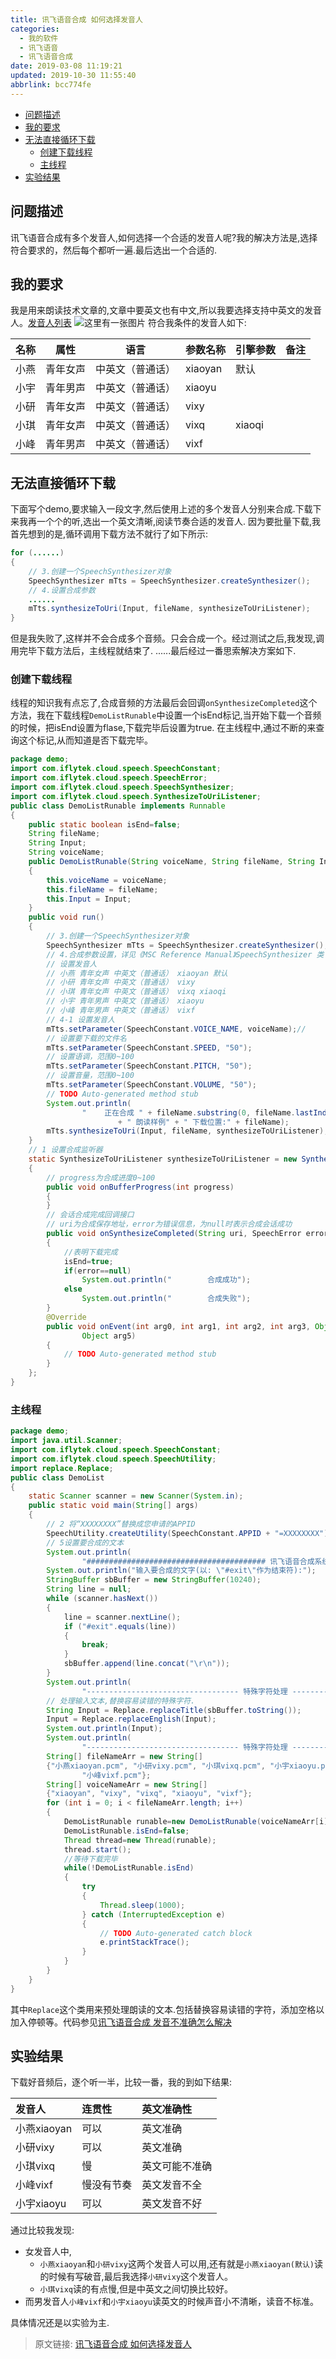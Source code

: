 ```yaml
---
title: 讯飞语音合成 如何选择发音人
categories: 
  - 我的软件
  - 讯飞语音
  - 讯飞语音合成
date: 2019-03-08 11:19:21
updated: 2019-10-30 11:55:40
abbrlink: bcc774fe
---
```

- [问题描述](/blog/html/bcc774fe/#问题描述)
- [我的要求](/blog/html/bcc774fe/#我的要求)
- [无法直接循环下载](/blog/html/bcc774fe/#无法直接循环下载)
    - [创建下载线程](/blog/html/bcc774fe/#创建下载线程)
    - [主线程](/blog/html/bcc774fe/#主线程)
- [实验结果](/blog/html/bcc774fe/#实验结果)

<!--more-->
<script src="https://cdn.bootcss.com/jquery/3.4.0/jquery.slim.min.js"></script>
<script>$(document).ready(function () {$(".post-body > ul:nth-child(1)").hide();});</script>

<!--end-->
## 问题描述 ##
讯飞语音合成有多个发音人,如何选择一个合适的发音人呢?我的解决方法是,选择符合要求的，然后每个都听一遍.最后选出一个合适的.
## 我的要求 ##
我是用来朗读技术文章的,文章中要英文也有中文,所以我要选择支持中英文的发音人。[发音人列表](https://doc.xfyun.cn/msc_java/%E9%99%84%E5%BD%95.html#%E5%90%88%E6%88%90%E5%8F%91%E9%9F%B3%E4%BA%BA%E5%88%97%E8%A1%A8)
![这里有一张图片](https://image-1257720033.cos.ap-shanghai.myqcloud.com/blog/myapp/TTS/XunFei/YuYinHeCheng/12.png)
符合我条件的发音人如下:

|名称|属性|语言|参数名称|引擎参数|备注|
|-|-|-|-|-|-|
|小燕|青年女声|中英文（普通话）|xiaoyan|默认|
|小宇|青年男声|中英文（普通话）|xiaoyu||
|小研|青年女声|中英文（普通话）|vixy||
|小琪|青年女声|中英文（普通话）|vixq|xiaoqi|
|小峰|青年男声|中英文（普通话）|vixf||

## 无法直接循环下载 ##
下面写个demo,要求输入一段文字,然后使用上述的多个发音人分别来合成.下载下来我再一个个的听,选出一个英文清晰,阅读节奏合适的发音人.
因为要批量下载,我首先想到的是,循环调用下载方法不就行了如下所示:
```java
for (......)
{
	// 3.创建一个SpeechSynthesizer对象
	SpeechSynthesizer mTts = SpeechSynthesizer.createSynthesizer();
	// 4.设置合成参数
	......
	mTts.synthesizeToUri(Input, fileName, synthesizeToUriListener);
}
```
但是我失败了,这样并不会合成多个音频。只会合成一个。经过测试之后,我发现,调用完毕下载方法后，主线程就结束了.
......最后经过一番思索解决方案如下.
### 创建下载线程 ###
线程的知识我有点忘了,合成音频的方法最后会回调`onSynthesizeCompleted`这个方法，我在下载线程`DemoListRunable`中设置一个isEnd标记,当开始下载一个音频的时候，把isEnd设置为flase,下载完毕后设置为true.
在主线程中,通过不断的来查询这个标记,从而知道是否下载完毕。
```java
package demo;
import com.iflytek.cloud.speech.SpeechConstant;
import com.iflytek.cloud.speech.SpeechError;
import com.iflytek.cloud.speech.SpeechSynthesizer;
import com.iflytek.cloud.speech.SynthesizeToUriListener;
public class DemoListRunable implements Runnable
{
	public static boolean isEnd=false;
	String fileName;
	String Input;
	String voiceName;
	public DemoListRunable(String voiceName, String fileName, String Input)
	{
		this.voiceName = voiceName;
		this.fileName = fileName;
		this.Input = Input;
	}
	public void run()
	{
		// 3.创建一个SpeechSynthesizer对象
		SpeechSynthesizer mTts = SpeechSynthesizer.createSynthesizer();
		// 4.合成参数设置，详见《MSC Reference Manual》SpeechSynthesizer 类
		// 设置发音人
		// 小燕 青年女声 中英文（普通话） xiaoyan 默认
		// 小研 青年女声 中英文（普通话） vixy
		// 小琪 青年女声 中英文（普通话） vixq xiaoqi
		// 小宇 青年男声 中英文（普通话） xiaoyu
		// 小峰 青年男声 中英文（普通话） vixf
		// 4-1 设置发音人
		mTts.setParameter(SpeechConstant.VOICE_NAME, voiceName);//
		// 设置要下载的文件名
		mTts.setParameter(SpeechConstant.SPEED, "50");
		// 设置语调，范围0~100
		mTts.setParameter(SpeechConstant.PITCH, "50");
		// 设置音量，范围0~100
		mTts.setParameter(SpeechConstant.VOLUME, "50");
		// TODO Auto-generated method stub
		System.out.println(
				"    正在合成 " + fileName.substring(0, fileName.lastIndexOf("."))
						+ " 朗读样例" + " 下载位置:" + fileName);
		mTts.synthesizeToUri(Input, fileName, synthesizeToUriListener);
	}
	// 1 设置合成监听器
	static SynthesizeToUriListener synthesizeToUriListener = new SynthesizeToUriListener()
	{
		// progress为合成进度0~100
		public void onBufferProgress(int progress)
		{
		}
		// 会话合成完成回调接口
		// uri为合成保存地址，error为错误信息，为null时表示合成会话成功
		public void onSynthesizeCompleted(String uri, SpeechError error)
		{
			//表明下载完成
			isEnd=true;
			if(error==null)
				System.out.println("        合成成功");
			else 
				System.out.println("        合成失败");
		}
		@Override
		public void onEvent(int arg0, int arg1, int arg2, int arg3, Object arg4,
				Object arg5)
		{
			// TODO Auto-generated method stub
		}
	};
}

```
### 主线程 ###
```java
package demo;
import java.util.Scanner;
import com.iflytek.cloud.speech.SpeechConstant;
import com.iflytek.cloud.speech.SpeechUtility;
import replace.Replace;
public class DemoList
{
	static Scanner scanner = new Scanner(System.in);
	public static void main(String[] args)
	{
		// 2 将“XXXXXXXX”替换成您申请的APPID
		SpeechUtility.createUtility(SpeechConstant.APPID + "=XXXXXXXX");
		// 5设置要合成的文本
		System.out.println(
				"######################################## 讯飞语音合成系统 ########################################");
		System.out.println("输入要合成的文字(以: \"#exit\"作为结束符):");
		StringBuffer sbBuffer = new StringBuffer(10240);
		String line = null;
		while (scanner.hasNext())
		{
			line = scanner.nextLine();
			if ("#exit".equals(line))
			{
				break;
			}
			sbBuffer.append(line.concat("\r\n"));
		}
		System.out.println(
				"---------------------------------- 特殊字符处理 ----------------------------------");
		// 处理输入文本,替换容易读错的特殊字符.
		String Input = Replace.replaceTitle(sbBuffer.toString());
		Input = Replace.replaceEnglish(Input);
		System.out.println(Input);
		System.out.println(
				"---------------------------------- 特殊字符处理 ----------------------------------");
		String[] fileNameArr = new String[]
		{"小燕xiaoyan.pcm", "小研vixy.pcm", "小琪vixq.pcm", "小宇xiaoyu.pcm",
				"小峰vixf.pcm"};
		String[] voiceNameArr = new String[]
		{"xiaoyan", "vixy", "vixq", "xiaoyu", "vixf"};
		for (int i = 0; i < fileNameArr.length; i++)
		{
			DemoListRunable runable=new DemoListRunable(voiceNameArr[i], fileNameArr[i], Input);
			DemoListRunable.isEnd=false;
			Thread thread=new Thread(runable);
			thread.start();
			//等待下载完毕
			while(!DemoListRunable.isEnd)
			{
				try
				{
					Thread.sleep(1000);
				} catch (InterruptedException e)
				{
					// TODO Auto-generated catch block
					e.printStackTrace();
				}
			}
		}
	}
}

```
其中`Replace`这个类用来预处理朗读的文本.包括替换容易读错的字符，添加空格以加入停顿等。代码参见[讯飞语音合成 发音不准确怎么解决](https://www.lansheng.net.cn/blog/59f05565/)
## 实验结果 ##
下载好音频后，逐个听一半，比较一番，我的到如下结果:

|发音人|连贯性|英文准确性|
|:--|:--|:--|
|小燕xiaoyan|可以|英文准确|
|小研vixy|可以|英文准确|
|小琪vixq|慢|英文可能不准确|
|小峰vixf|慢没有节奏|英文发音不全|
|小宇xiaoyu|可以|英文发音不好|

通过比较我发现:
- 女发音人中,
	- `小燕xiaoyan`和`小研vixy`这两个发音人可以用,还有就是`小燕xiaoyan(默认)`读的时候有写破音,最后我选择`小研vixy`这个发音人。
	- `小琪vixq`读的有点慢,但是中英文之间切换比较好。
- 而男发音人`小峰vixf`和`小宇xiaoyu`读英文的时候声音小不清晰，读音不标准。

具体情况还是以实验为主.

>原文链接: [讯飞语音合成 如何选择发音人](https://lanlan2017.github.io/blog/bcc774fe/)
